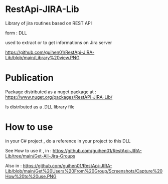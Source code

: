 # RestApi-JIRA-Lib

Library of jira routines based on REST API

form : DLL

used to extract or to get informations on Jira server

https://github.com/guihen01/RestApi-JIRA-Lib/blob/main/Library%20view.PNG

# Publication

Package distributed as a nuget package at : https://www.nuget.org/packages/RestAPI-JIRA-Lib/

Is distributed as a .DLL library file

# How to use

in your C# project , do a reference in your project to this DLL

See How to use it , in : https://github.com/guihen01/RestApi-JIRA-Lib/tree/main/Get-All-Jira-Groups

Also in : https://github.com/guihen01/RestApi-JIRA-Lib/blob/main/Get%20Users%20From%20Group/Screenshots/Capture%20How%20to%20use.PNG

